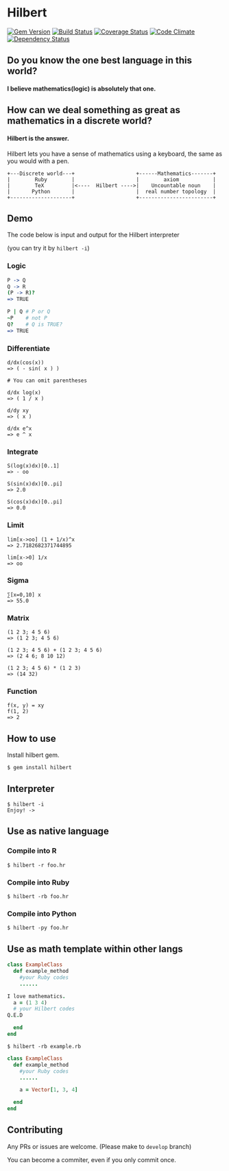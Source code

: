 # Hilbert

[![Gem Version](https://badge.fury.io/rb/hilbert.svg)](http://badge.fury.io/rb/hilbert) [![Build Status](https://travis-ci.org/gogotanaka/Hilbert.svg?branch=master)](https://travis-ci.org/gogotanaka/Hilbert) [![Coverage Status](https://coveralls.io/repos/gogotanaka/Hilbert/badge.png?branch=master)](https://coveralls.io/r/gogotanaka/Hilbert?branch=master) [![Code Climate](https://codeclimate.com/github/gogotanaka/Hilbert/badges/gpa.svg)](https://codeclimate.com/github/gogotanaka/Hilbert) [![Dependency Status](https://gemnasium.com/gogotanaka/Hilbert.svg)](https://gemnasium.com/gogotanaka/Hilbert)

## Do you know the one best language in this world?

#### I believe mathematics(logic) is absolutely that one.

## How can we deal something as great as mathematics in a discrete world?

#### Hilbert is the answer.

Hilbert lets you have a sense of mathematics using a keyboard, the same as you would with a pen.

```
+---Discrete world---+                    +------Mathematics-------+
|        Ruby        |                    |        axiom           |
|        TeX         |<----  Hilbert ---->|    Uncountable noun    |
|       Python       |                    |  real number topology  |
+--------------------+                    +------------------------+
```

## Demo

The code below is input and output for the Hilbert interpreter

(you can try it by `hilbert -i`)

### Logic
```coffeescript
P -> Q 
Q -> R
(P -> R)?
=> TRUE

P | Q # P or Q
~P    # not P
Q?    # Q is TRUE?
=> TRUE
```

### Differentiate

```
d/dx(cos(x))
=> ( - sin( x ) )

# You can omit parentheses

d/dx log(x)
=> ( 1 / x )

d/dy xy
=> ( x )

d/dx e^x
=> e ^ x
```

### Integrate

```
S(log(x)dx)[0..1]
=> - oo

S(sin(x)dx)[0..pi]
=> 2.0

S(cos(x)dx)[0..pi]
=> 0.0
```

### Limit

```
lim[x->oo] (1 + 1/x)^x
=> 2.7182682371744895

lim[x->0] 1/x
=> oo
```

### Sigma
```
∑[x=0,10] x
=> 55.0
```

### Matrix

```
(1 2 3; 4 5 6)
=> (1 2 3; 4 5 6)

(1 2 3; 4 5 6) + (1 2 3; 4 5 6)
=> (2 4 6; 8 10 12)

(1 2 3; 4 5 6) * (1 2 3)
=> (14 32)
```

### Function
```
f(x, y) = xy
f(1, 2)
=> 2
```


## How to use

Install hilbert gem.

    $ gem install hilbert

## Interpreter

    $ hilbert -i
    Enjoy! ->

## Use as native language

### Compile into R

    $ hilbert -r foo.hr

### Compile into Ruby

    $ hilbert -rb foo.hr

### Compile into Python

    $ hilbert -py foo.hr


## Use as math template within other langs


```rb
class ExampleClass
  def example_method
    #your Ruby codes
    ......

I love mathematics.
  a = (1 3 4)
  # your Hilbert codes
Q.E.D

  end
end
```

    $ hilbert -rb example.rb


```rb
class ExampleClass
  def example_method
    #your Ruby codes
    ......

    a = Vector[1, 3, 4]

  end
end
```

## Contributing

Any PRs or issues are welcome. (Please make to `develop` branch)

You can become a commiter, even if you only commit once.
